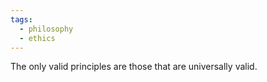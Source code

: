 ```yaml
---
tags:
  - philosophy
  - ethics
---
```

The only valid principles are those that are universally valid.
